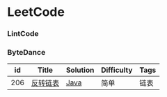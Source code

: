 LeetCode
========
### LintCode    


### ByteDance
| id | Title | Solution | Difficulty | Tags |
|--- | ----- | -------- | ---------- | ---- |
|206|[反转链表](https://leetcode-cn.com/problems/reverse-linked-list/)|[Java](./leetcode/src/main/java/leetcode/editor/cn/bytedance/linkedlist/[206]ReverseLinkedList.java)|简单|链表|